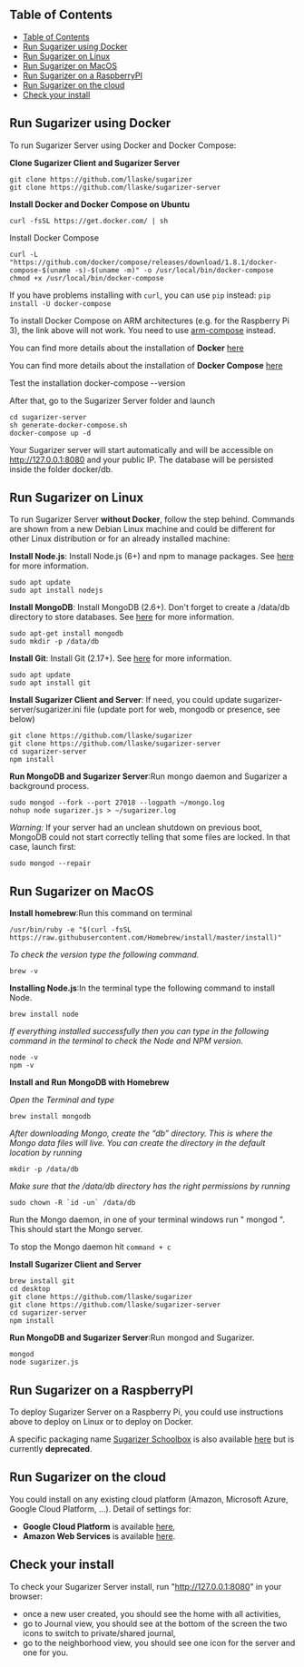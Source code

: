 ## Table of Contents

- [Table of Contents](#table-of-contents)
- [Run Sugarizer using Docker](#run-sugarizer-using-docker)
- [Run Sugarizer on Linux](#run-sugarizer-on-linux)
- [Run Sugarizer on MacOS](#run-sugarizer-on-macos)
- [Run Sugarizer on a RaspberryPI](#run-sugarizer-on-a-raspberrypi)
- [Run Sugarizer on the cloud](#run-sugarizer-on-the-cloud)
- [Check your install](#check-your-install)

## Run Sugarizer using Docker

To run Sugarizer Server using Docker and Docker Compose:

**Clone Sugarizer Client and Sugarizer Server**

	git clone https://github.com/llaske/sugarizer
	git clone https://github.com/llaske/sugarizer-server

**Install Docker and Docker Compose on Ubuntu**

	curl -fsSL https://get.docker.com/ | sh

Install Docker Compose

	curl -L "https://github.com/docker/compose/releases/download/1.8.1/docker-compose-$(uname -s)-$(uname -m)" -o /usr/local/bin/docker-compose
	chmod +x /usr/local/bin/docker-compose

If you have problems installing with `curl`, you can use `pip` instead: `pip install -U docker-compose`

To install Docker Compose on ARM architectures (e.g. for the Raspberry Pi 3), the link above will not work.  You need to use [arm-compose](https://github.com/hypriot/arm-compose) instead.

You can find more details about the installation of **Docker** [here](https://docker.github.io/engine/installation/)

You can	find more details about	the installation of **Docker Compose** [here](https://docs.docker.com/compose/install/)

Test the installation 
    docker-compose --version

After that, go to the Sugarizer Server folder and launch

	cd sugarizer-server
	sh generate-docker-compose.sh
	docker-compose up -d

Your Sugarizer server will start automatically and will be accessible on http://127.0.0.1:8080 and your public IP. The database will be persisted inside the folder docker/db.

## Run Sugarizer on Linux

To run Sugarizer Server **without Docker**, follow the step behind. Commands are shown from a new Debian Linux machine and could be different for other Linux distribution or for an already installed machine:


**Install Node.js**: Install Node.js (6+) and npm to manage packages. See [here](http://nodejs.org/ "here") for more information.

    sudo apt update
	sudo apt install nodejs

**Install MongoDB**: Install MongoDB (2.6+). Don't forget to create a /data/db directory to store databases. See [here](https://docs.mongodb.com/manual/installation/ "here") for more information.

    sudo apt-get install mongodb
    sudo mkdir -p /data/db

**Install Git**: Install Git (2.17+). See [here](https://github.com/git-guides/install-git) for more information.

    sudo apt update 
	sudo apt install git

**Install Sugarizer Client and Server**: If need, you could update sugarizer-server/sugarizer.ini file (update port for web, mongodb or presence, see below)

    git clone https://github.com/llaske/sugarizer
    git clone https://github.com/llaske/sugarizer-server
    cd sugarizer-server
    npm install

**Run MongoDB and Sugarizer Server**:Run mongo daemon and Sugarizer a background process.

    sudo mongod --fork --port 27018 --logpath ~/mongo.log
    nohup node sugarizer.js > ~/sugarizer.log

*Warning:* If your server had an unclean shutdown on previous boot, MongoDB could not start correctly telling that some files are locked. In that case, launch first:

	sudo mongod --repair


## Run Sugarizer on MacOS

**Install homebrew**:Run this command on terminal

    /usr/bin/ruby -e "$(curl -fsSL https://raw.githubusercontent.com/Homebrew/install/master/install)"

*To check the version type the following command.*
        
    brew -v

**Installing Node.js**:In the terminal type the following command to install Node.
        
    brew install node

*If everything installed successfully then you can type in the following command in the terminal to check the Node and NPM version.*
        
    node -v
    npm -v

**Install and Run MongoDB with Homebrew**

*Open the Terminal and type*

    brew install mongodb

*After downloading Mongo, create the “db” directory. This is where the Mongo data files will live. You can create the directory in the default location by running*
        
    mkdir -p /data/db

*Make sure that the /data/db directory has the right permissions by running*
        
    sudo chown -R `id -un` /data/db

Run the Mongo daemon, in one of your terminal windows run " mongod ". This should start the Mongo server. 

To stop the Mongo daemon hit `command + c`


**Install Sugarizer Client and Server**

    brew install git
    cd desktop
    git clone https://github.com/llaske/sugarizer
    git clone https://github.com/llaske/sugarizer-server
    cd sugarizer-server
    npm install

**Run MongoDB and Sugarizer Server**:Run mongod and Sugarizer.

    mongod
    node sugarizer.js


## Run Sugarizer on a RaspberryPI

To deploy Sugarizer Server on a Raspberry Pi, you could use instructions above to deploy on Linux or to deploy on Docker.

A specific packaging name [Sugarizer Schoolbox](https://github.com/llaske/sugarizer-school-box) is also available [here](https://github.com/llaske/sugarizer-school-box) but is currently **deprecated**.


## Run Sugarizer on the cloud

You could install on any existing cloud platform (Amazon, Microsoft Azure, Google Cloud Platform, ...). Detail of settings for:

* **Google Cloud Platform** is available [here](deploytoGCP.md),
* **Amazon Web Services** is available [here](deploytoAWS.md).


## Check your install

To check your Sugarizer Server install, run "http://127.0.0.1:8080" in your browser:

* once a new user created, you should see the home with all activities,
* go to Journal view, you should see at the bottom of the screen the two icons to switch to private/shared journal,
* go to the neighborhood view, you should see one icon for the server and one for you.

